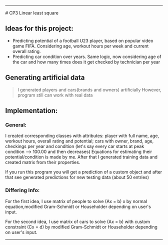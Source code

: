 <hr>
# CP3 Linear least square
 
## Ideas for this project:
* Predicting potential of a football U23 player, based on popular video game FIFA. Considering age, workout hours per week and current overall rating.
* Predicting car condition over years. Same logic, now considering age of the car and how many times does it get checked by technician per year

## Generating artificial data
> I generated players and cars(brands and owners) artificially
> However, program still can work with real data

## Implementation:
### General:
  I created corresponding classes with attributes: 
    player with full name, age, workout hours, overall rating and potential; 
    cars with owner, brand, age, checkings per year and condition (let's say every car starts at peak condition --> 100.00 and then decreases)
  Equations for estimating their potential/condition is made by me.
  After that I generated training data and created matrix from their properties.
  
  If you run this program you will get a prediction of a custom object and after that see generated predictions for new testing data (about 50 entries)
    

### Differing Info:
 For the first idea, I use matrix of people to solve (Ax = b) x by normal equation,modified Gram-Schmidt or Householder depending on user's input.
 
 For the second idea, I use matrix of cars to solve (Ax = b) with custom constraint (Cx = d) by modified Gram-Schmidt or Householder depending on user's input.

<hr/>
